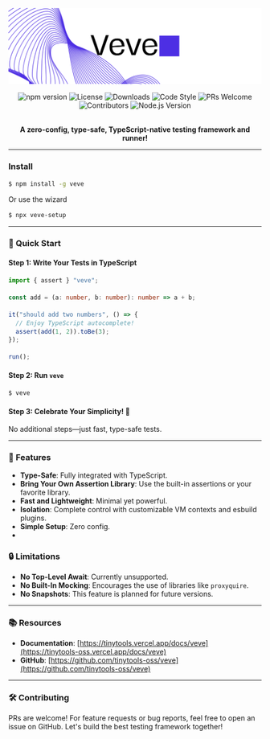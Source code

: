 ![Veve Banner](./assets/banner.png)

<div align="center">
  <img src="https://img.shields.io/npm/v/veve" alt="npm version">
  <img src="https://img.shields.io/npm/l/veve" alt="License">
  <img src="https://img.shields.io/npm/dm/veve" alt="Downloads">
  <img src="https://img.shields.io/badge/code_style-eslint-brightgreen" alt="Code Style">
  <img src="https://img.shields.io/badge/PRs-welcome-brightgreen.svg" alt="PRs Welcome">
  <img src="https://img.shields.io/github/contributors/tinytools-oss/veve" alt="Contributors">
  <img src="https://img.shields.io/node/v/veve" alt="Node.js Version">
  <br />
  <br />
  <p><strong>A zero-config, type-safe, TypeScript-native testing framework and runner!</strong></p>
</div>

---

### Install

```bash
$ npm install -g veve
```

Or use the wizard

```bash
$ npx veve-setup
```

---

### 🚀 Quick Start

#### Step 1: Write Your Tests in TypeScript

```typescript
import { assert } "veve";

const add = (a: number, b: number): number => a + b;

it("should add two numbers", () => {
  // Enjoy TypeScript autocomplete!
  assert(add(1, 2)).toBe(3);
});

run();
```

#### Step 2: Run `veve`

```bash
$ veve
```

#### Step 3: Celebrate Your Simplicity! 🎉

No additional steps—just fast, type-safe tests.

---

### 🌟 Features

- **Type-Safe**: Fully integrated with TypeScript.
- **Bring Your Own Assertion Library**: Use the built-in assertions or your favorite library.
- **Fast and Lightweight**: Minimal yet powerful.
- **Isolation**: Complete control with customizable VM contexts and esbuild plugins.
- **Simple Setup**: Zero config.
-

### 🔒 Limitations

- **No Top-Level Await**: Currently unsupported.
- **No Built-In Mocking**: Encourages the use of libraries like `proxyquire`.
- **No Snapshots**: This feature is planned for future versions.

---

### 📚 Resources

- **Documentation**: [https://tinytools.vercel.app/docs/veve](https://tinytools-oss.vercel.app/docs/veve)
- **GitHub**: [https://github.com/tinytools-oss/veve](https://github.com/tinytools-oss/veve)

---

### 🛠 Contributing

PRs are welcome! For feature requests or bug reports, feel free to open an issue on GitHub. Let's build the best testing framework together!
